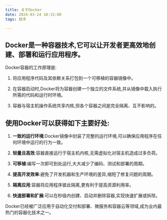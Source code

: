 ```yaml
---
title: 关于Docker
date: 2024-03-24 18:15:08
tags: 技术

---
```

## Docker是一种容器技术,它可以让开发者更高效地创建、部署和运行应用程序。

Docker容器的工作原理是:

1. 将应用程序代码及其依赖关系打包到一个可移植的容器镜像中。

2. 在容器启动时,Docker将为容器创建一个独立的文件系统,并从镜像中载入执行所需的代码和运行时环境。

3. 容器与宿主机操作系统共享内核,但各个容器之间是完全隔离、互不影响的。

## 使用Docker可以获得如下主要好处:

1. **一致的运行环境**:Docker镜像中封装了完整的运行环境,可以确保应用程序在任何环境中运行的行为一致。

2. **轻量且高效**:容器直接运行于宿主机内核,无需虚拟化对宿主机造成过多负荷。

3. **可移植**:编写一次即可到处运行,大大减少了编码、测试和部署的周期。

4. **提高开发效率**:避免了开发机器和生产环境的差异,缩短了修复问题的周期。

5. **隔离应用**:容器将应用程序彼此隔离,更有利于提高资源利用率。

6. **快速部署和扩展**:可以在秒级内创建、启动并删除容器,实现快速扩展或拆除。

Docker已经被广泛应用于自动化交付和部署、微服务和容器云等领域,成为业内最热门的容器化技术之一。
